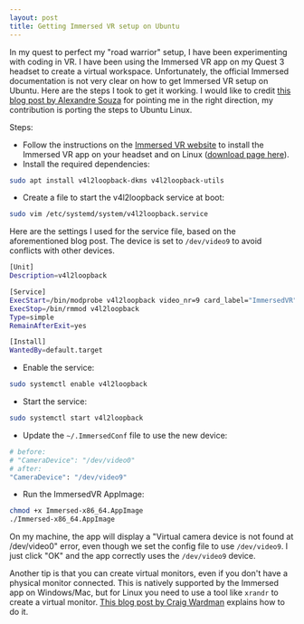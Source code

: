 ```yaml
---
layout: post
title: Getting Immersed VR setup on Ubuntu
---
```


In my quest to perfect my "road warrior" setup, I have been experimenting with coding in VR. I have been using the Immersed VR app on my Quest 3 headset to create a virtual workspace. Unfortunately, the official Immersed documentation is not very clear on how to get Immersed VR setup on Ubuntu. Here are the steps I took to get it working. I would like to credit [this blog post by Alexandre Souza](https://devevangelista.medium.com/immersed-linux-life-bc2e2661c7aa) for pointing me in the right direction, my contribution is porting the steps to Ubuntu Linux.

Steps:
* Follow the instructions on the [Immersed VR website](https://immersedvr.com/) to install the Immersed VR app on your headset and on Linux ([download page here](https://immersed.com/download)).
* Install the required dependencies:

```bash
sudo apt install v4l2loopback-dkms v4l2loopback-utils
```

* Create a file to start the v4l2loopback service at boot:

```bash
sudo vim /etc/systemd/system/v4l2loopback.service
```

Here are the settings I used for the service file, based on the aforementioned blog post. The device is set to `/dev/video9` to avoid conflicts with other devices.

```bash
[Unit]
Description=v4l2loopback

[Service]
ExecStart=/bin/modprobe v4l2loopback video_nr=9 card_label="ImmersedVR" exclusive_caps=1
ExecStop=/bin/rmmod v4l2loopback
Type=simple
RemainAfterExit=yes

[Install]
WantedBy=default.target
```

* Enable the service:
    
```bash
sudo systemctl enable v4l2loopback
```

* Start the service:

```bash
sudo systemctl start v4l2loopback
```

* Update the `~/.ImmersedConf` file to use the new device:

```bash
# before:
# "CameraDevice": "/dev/video0"
# after:
"CameraDevice": "/dev/video9"
```

* Run the ImmersedVR AppImage:

```bash
chmod +x Immersed-x86_64.AppImage
./Immersed-x86_64.AppImage
```

On my machine, the app will display a "Virtual camera device is not found at /dev/video0" error, even though we set the config file to use `/dev/video9`. I just click "OK" and the app correctly uses the `/dev/video9` device.

Another tip is that you can create virtual monitors, even if you don't have a physical monitor connected. This is natively supported by the Immersed app on Windows/Mac, but for Linux you need to use a tool like `xrandr` to create a virtual monitor. [This blog post by Craig Wardman](https://www.craigwardman.com/blog/creating-additional-monitors-in-immersed-for-linux) explains how to do it.